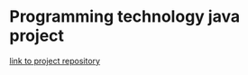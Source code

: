 # Programming technology java project

[link to project repository](https://github.com/ShalaevPavel/SocialNetwork "link to project repository")